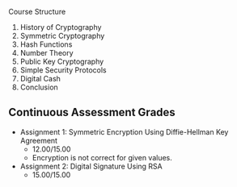 Course Structure

1. History of Cryptography 
2. Symmetric Cryptography 
3. Hash Functions
4. Number Theory
5. Public Key Cryptography
6. Simple Security Protocols
7. Digital Cash
8. Conclusion

## Continuous Assessment Grades
- Assignment 1: Symmetric Encryption Using Diffie-Hellman Key Agreement
  - 12.00/15.00
  - Encryption is not correct for given values.
- Assignment 2: Digital Signature Using RSA
  - 15.00/15.00

